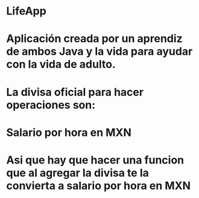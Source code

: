 # LifeApp
# Aplicación creada por un aprendiz de ambos Java y la vida para ayudar con la vida de adulto.
# 
# La divisa oficial para hacer operaciones son: 
# Salario por hora en MXN
# Asi que hay que hacer una funcion que al agregar la divisa te la convierta a salario por hora en MXN
# 
#
# 
